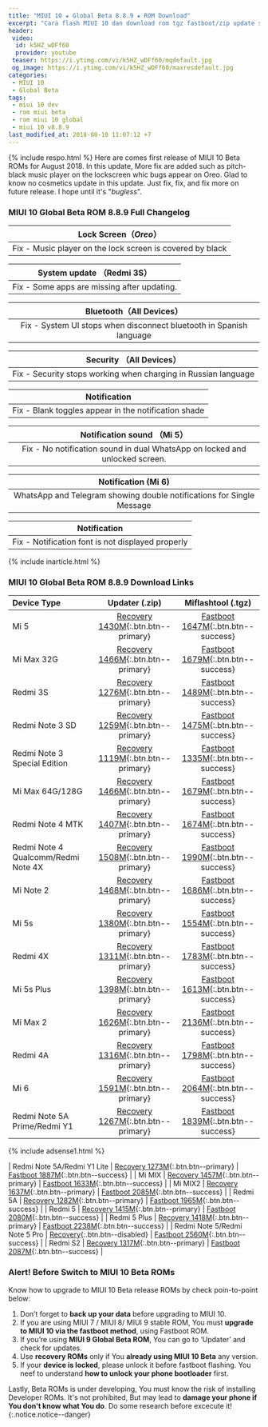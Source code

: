 ```yaml
---
title: "MIUI 10 ★ Global Beta 8.8.9 ★ ROM Download"
excerpt: "Cara flash MIUI 10 dan download rom tgz fastboot/zip update semua tipe hape Xiaomi. MIUI 10 Global Beta 8.8.9"
header:
 video:
  id: k5HZ_wDFf60
  provider: youtube
 teaser: https://i.ytimg.com/vi/k5HZ_wDFf60/mqdefault.jpg
 og_image: https://i.ytimg.com/vi/k5HZ_wDFf60/maxresdefault.jpg
categories:
 - MIUI 10
 - Global Beta
tags:
 - miui 10 dev
 - rom miui beta
 - rom miui 10 global
 - miui 10 v8.8.9
last_modified_at: 2018-08-10 11:07:12 +7
---
```

{% include respo.html %}
Here are comes first release of MIUI 10 Beta ROMs for August 2018. In this update, More fix are added such as pitch-black music player on the lockscreen whic bugs appear on Oreo. Glad to know no cosmetics update in this update. Just fix, fix, and fix more on future release. I hope until it's "_bugless_".
 
### MIUI 10 Global Beta ROM 8.8.9 Full Changelog

| Lock Screen（_Oreo_）|
|:---:|
| Fix - Music player on the lock screen is covered by black |

| System update （Redmi 3S）|
|:---:|
| Fix - Some apps are missing after updating. |

| Bluetooth（All Devices）|
|:---:|
| Fix - System UI stops when disconnect bluetooth in Spanish language |

| Security （All Devices）|
|:---:|
| Fix - Security stops working when charging in Russian language |

| Notification |
|:---:|
| Fix - Blank toggles appear in the notification shade |

| Notification sound （Mi 5）|
|:---:|
| Fix - No notification sound in dual WhatsApp on locked and unlocked screen. |

| Notification (Mi 6) |
|:---:|
| WhatsApp and Telegram showing double notifications for Single Message |

| Notification |
|:---:|
| Fix - Notification font is not displayed properly |

{% include inarticle.html %}

### MIUI 10 Global Beta ROM 8.8.9 Download Links

| Device Type | Updater (.zip) | Miflashtool (.tgz) |
|:---|:---:|:---:|
| Mi 5 | [Recovery 1430M](https://mi.knoacc.org/bigota?ver=8.8.9&size=&type=miui_MI5Global&name=b66f87f3ed_8.0.zip){:.btn.btn--primary} | [Fastboot 1647M](https://mi.knoacc.org/bigota?ver=8.8.9&size=&type=gemini_global_images&name=20180809.0000.00_8.0_global_77190b0d1e.tgz){:.btn.btn--success} |
| Mi Max 32G | [Recovery 1466M](https://mi.knoacc.org/bigota?ver=8.8.9&size=&type=miui_MIMAXGlobal&name=836cf2ffb2_7.0.zip){:.btn.btn--primary} | [Fastboot  1679M](https://mi.knoacc.org/bigota?ver=8.8.9&size=&type=hydrogen_global_images&name=20180809.0000.00_7.0_global_8d610f91af.tgz){:.btn.btn--success} |
| Redmi 3S | [Recovery 1276M](https://mi.knoacc.org/bigota?ver=8.8.9&size=&type=miui_HM3SGlobal&name=2658ea2003_6.0.zip){:.btn.btn--primary} | [Fastboot 1489M](https://mi.knoacc.org/bigota?ver=8.8.9&size=&type=land_global_images&name=20180809.0000.00_6.0_global_d453962d43.tgz){:.btn.btn--success} |
| Redmi Note 3 SD | [Recovery 1259M](https://mi.knoacc.org/bigota?ver=8.8.9&size=&type=miui_HMNote3ProGlobal&name=a76ca44e6b_6.0.zip){:.btn.btn--primary} | [Fastboot 1475M](https://mi.knoacc.org/bigota?ver=8.8.9&size=&type=kenzo_global_images&name=20180809.0000.00_6.0_global_7e3b99e0f2.tgz){:.btn.btn--success} |
| Redmi Note 3 Special Edition | [Recovery 1119M](https://mi.knoacc.org/bigota?ver=8.8.9&size=&type=miui_HMNote3ProtwGlobal&name=ff4745dcf7_6.0.zip){:.btn.btn--primary} | [Fastboot 1335M](https://mi.knoacc.org/bigota?ver=8.8.9&size=&type=kate_global_images&name=20180809.0000.00_6.0_global_993690daf0.tgz){:.btn.btn--success} |
| Mi Max 64G/128G | [Recovery 1466M](https://mi.knoacc.org/bigota?ver=8.8.9&size=&type=miui_MIMAX652Global&name=8f693a8cbe_7.0.zip){:.btn.btn--primary} | [Fastboot 1679M](https://mi.knoacc.org/bigota?ver=8.8.9&size=&type=helium_global_images&name=20180809.0000.00_7.0_global_24af7416b4.tgz){:.btn.btn--success} |
| Redmi Note 4 MTK | [Recovery 1407M](https://mi.knoacc.org/bigota?ver=8.8.9&size=&type=miui_HMNote4Global&name=9de23bb23c_6.0.zip){:.btn.btn--primary} | [Fastboot 1674M](https://mi.knoacc.org/bigota?ver=8.8.9&size=&type=nikel_global_images&name=20180809.0000.00_6.0_global_9effed1167.tgz){:.btn.btn--success} |
| Redmi Note 4 Qualcomm/Redmi Note 4X | [Recovery 1508M](https://mi.knoacc.org/bigota?ver=8.8.9&size=&type=miui_HMNote4XGlobal&name=80bd654daa_7.0.zip){:.btn.btn--primary} | [Fastboot 1990M](https://mi.knoacc.org/bigota?ver=8.8.9&size=&type=mido_global_images&name=20180809.0000.00_7.0_global_49240cab3f.tgz){:.btn.btn--success} |
| Mi Note 2 | [Recovery 1468M](https://mi.knoacc.org/bigota?ver=8.8.9&size=&type=miui_MINote2Global&name=b9676439ae_8.0.zip){:.btn.btn--primary} | [Fastboot 1686M](https://mi.knoacc.org/bigota?ver=8.8.9&size=&type=scorpio_global_images&name=20180809.0000.00_8.0_global_37baeb44e3.tgz){:.btn.btn--success} |
| Mi 5s | [Recovery 1380M](https://mi.knoacc.org/bigota?ver=8.8.9&size=&type=miui_MI5SGlobal&name=35d57f0b2c_7.0.zip){:.btn.btn--primary} | [Fastboot 1554M](https://mi.knoacc.org/bigota?ver=8.8.9&size=&type=capricorn_global_images&name=20180809.0000.00_7.0_global_158c8e339e.tgz){:.btn.btn--success} |
| Redmi 4X | [Recovery 1311M](https://mi.knoacc.org/bigota?ver=8.8.9&size=&type=miui_HM4XGlobal&name=9547b2f13c_7.1.zip){:.btn.btn--primary} | [Fastboot 1783M](https://mi.knoacc.org/bigota?ver=8.8.9&size=&type=santoni_global_images&name=20180809.0000.00_7.1_global_3b2f5c7384.tgz){:.btn.btn--success} |
| Mi 5s Plus | [Recovery 1398M](https://mi.knoacc.org/bigota?ver=8.8.9&size=&type=miui_MI5SPlusGlobal&name=654bdbef2a_7.0.zip){:.btn.btn--primary} | [Fastboot 1613M](https://mi.knoacc.org/bigota?ver=8.8.9&size=&type=natrium_global_images&name=20180809.0000.00_7.0_global_b97ca50346.tgz){:.btn.btn--success} |
| Mi Max 2 | [Recovery 1626M](https://mi.knoacc.org/bigota?ver=8.8.9&size=&type=miui_MIMAX2Global&name=4fa2e60e64_7.1.zip){:.btn.btn--primary} | [Fastboot 2136M](https://mi.knoacc.org/bigota?ver=8.8.9&size=&type=oxygen_global_images&name=20180809.0000.00_7.1_global_234128f631.tgz){:.btn.btn--success} |
| Redmi 4A | [Recovery 1316M](https://mi.knoacc.org/bigota?ver=8.8.9&size=&type=miui_HM4AGlobal&name=ac19fce6f2_7.1.zip){:.btn.btn--primary} | [Fastboot 1798M](https://mi.knoacc.org/bigota?ver=8.8.9&size=&type=rolex_global_images&name=20180809.0000.00_7.1_global_b82dddeb73.tgz){:.btn.btn--success} |
| Mi 6 | [Recovery 1591M](https://mi.knoacc.org/bigota?ver=8.8.9&size=&type=miui_MI6Global&name=b4ac60980a_8.0.zip){:.btn.btn--primary} | [Fastboot 2064M](https://mi.knoacc.org/bigota?ver=8.8.9&size=&type=sagit_global_images&name=20180809.0000.00_8.0_global_8ff10c6f8d.tgz){:.btn.btn--success} |
| Redmi Note 5A Prime/Redmi Y1 | [Recovery 1267M](https://mi.knoacc.org/bigota?ver=8.8.9&size=&type=miui_HMNote5ALITEGlobal&name=2b50e18702_7.1.zip){:.btn.btn--primary} | [Fastboot 1839M](https://mi.knoacc.org/bigota?ver=8.8.9&size=&type=ugglite_global_images&name=20180809.0000.00_7.1_global_b12deff6f0.tgz){:.btn.btn--success} |

{% include adsense1.html %}

| Redmi Note 5A/Redmi Y1 Lite | [Recovery 1273M](https://mi.knoacc.org/bigota?ver=8.8.9&size=&type=miui_HMNote5AGlobal&name=9a904b4444_7.1.zip){:.btn.btn--primary} | [Fastboot 1887M](https://mi.knoacc.org/bigota?ver=8.8.9&size=&type=ugg_global_images&name=20180809.0000.00_7.1_global_8ac5954889.tgz){:.btn.btn--success} |
| Mi MIX | [Recovery 1457M](https://mi.knoacc.org/bigota?ver=8.8.9&size=&type=miui_MIMIXGlobal&name=04640eff3f_8.0.zip){:.btn.btn--primary} | [Fastboot 1633M](https://mi.knoacc.org/bigota?ver=8.8.9&size=&type=lithium_global_images&name=20180809.0000.00_8.0_global_8893992ca0.tgz){:.btn.btn--success} |
| Mi MIX2 | [Recovery 1637M](https://mi.knoacc.org/bigota?ver=8.8.9&size=&type=miui_MIMIX2Global&name=813a42d8b5_8.0.zip){:.btn.btn--primary} | [Fastboot  2085M](https://mi.knoacc.org/bigota?ver=8.8.9&size=&type=chiron_global_images&name=20180809.0000.00_8.0_global_dde5fb8ad7.tgz){:.btn.btn--success} |
| Redmi 5A | [Recovery 1282M](https://mi.knoacc.org/bigota?ver=8.8.9&size=&type=miui_HM5AGlobal&name=4305f05a33_7.1.zip){:.btn.btn--primary} | [Fastboot  1965M](https://mi.knoacc.org/bigota?ver=8.8.9&size=&type=riva_global_images&name=20180809.0000.00_7.1_global_c16fe884c9.tgz){:.btn.btn--success} |
| Redmi 5 | [Recovery 1415M](https://mi.knoacc.org/bigota?ver=8.8.9&size=&type=miui_HM5Global&name=a7d6c2ade3_7.1.zip){:.btn.btn--primary} | [Fastboot 2080M](https://mi.knoacc.org/bigota?ver=8.8.9&size=&type=rosy_global_images&name=20180809.0000.00_7.1_global_1bdd5785c5.tgz){:.btn.btn--success} |
| Redmi 5 Plus | [Recovery 1418M](https://mi.knoacc.org/bigota?ver=8.8.9&size=&type=miui_HM5PlusGlobal&name=0cdffc9485_8.1.zip){:.btn.btn--primary} | [Fastboot 2238M](https://mi.knoacc.org/bigota?ver=8.8.9&size=&type=vince_global_images&name=20180809.0000.00_8.1_global_240f06fa30.tgz){:.btn.btn--success} |
| Redmi Note 5/Redmi Note 5 Pro | [Recovery](/){:.btn.btn--disabled} | [Fastboot 2560M](https://mi.knoacc.org/bigota?ver=8.8.9&size=&type=whyred_global_images&name=20180809.0000.00_8.1_global_118ce16c12.tgz){:.btn.btn--success} |
| Redmi S2 | [Recovery 1317M](https://mi.knoacc.org/bigota?ver=8.8.9&size=&type=miui_HMS2Global&name=b342a654e3_8.1.zip){:.btn.btn--primary} | [Fastboot 2087M](https://mi.knoacc.org/bigota?ver=8.8.9&size=&type=ysl_global_images&name=20180809.0000.00_8.1_global_0de4d4a37a.tgz){:.btn.btn--success} |

### Alert! Before Switch to MIUI 10 Beta ROMs

Know how to upgrade to MIUI 10 Beta release ROMs by check poin-to-point below:

1. Don’t forget to **back up your data** before upgrading to MIUI 10.
2. If you are using MIUI 7 / MIUI 8/ MIUI 9 stable ROM, You must **upgrade to MIUI 10 via the fastboot method**, using Fastboot ROM.
3. If you’re using **MIUI 9 Global Beta ROM**, You can go to ‘Updater’ and check for updates.
4. Use **recovery ROMs** only if You **already using MIUI 10 Beta** any version.
4. If your **device is locked**, please unlock it before fastboot flashing. You neef to understand **how to unlock your phone bootloader** first.

Lastly, Beta ROMs is under developing, You must know the risk of installing Developer ROMs. It's not prohibited, But may lead to **damage your phone if You don't know what You do**. Do some research before excecute it!
{:.notice.notice--danger}
